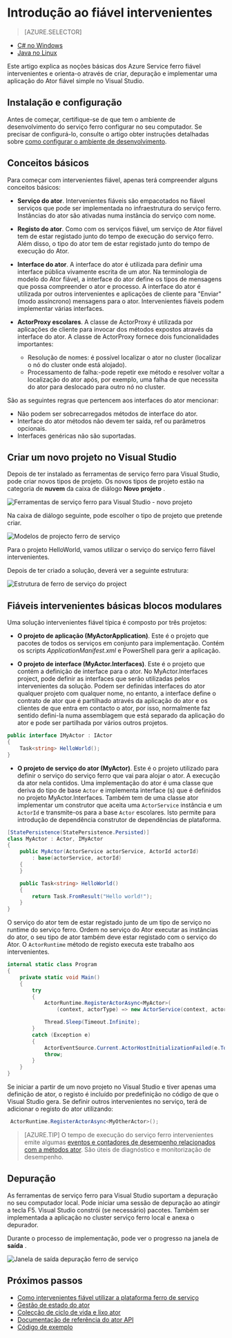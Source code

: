 <properties
   pageTitle="Introdução ao serviço ferro fiável intervenientes | Microsoft Azure"
   description="Neste tutorial orienta-o através dos passos de criar, depuração e implementar um serviço baseado em ator simple utilizando o serviço ferro fiável intervenientes."
   services="service-fabric"
   documentationCenter=".net"
   authors="vturecek"
   manager="timlt"
   editor=""/>

<tags
   ms.service="service-fabric"
   ms.devlang="dotnet"
   ms.topic="article"
   ms.tgt_pltfrm="NA"
   ms.workload="NA"
   ms.date="09/25/2016"
   ms.author="vturecek"/>

# <a name="getting-started-with-reliable-actors"></a>Introdução ao fiável intervenientes

> [AZURE.SELECTOR]
- [C# no Windows](service-fabric-reliable-actors-get-started.md)
- [Java no Linux](service-fabric-reliable-actors-get-started-java.md)

Este artigo explica as noções básicas dos Azure Service ferro fiável intervenientes e orienta-o através de criar, depuração e implementar uma aplicação do Ator fiável simple no Visual Studio.

## <a name="installation-and-setup"></a>Instalação e configuração
Antes de começar, certifique-se de que tem o ambiente de desenvolvimento do serviço ferro configurar no seu computador.
Se precisar de configurá-lo, consulte o artigo obter instruções detalhadas sobre [como configurar o ambiente de desenvolvimento](service-fabric-get-started.md).

## <a name="basic-concepts"></a>Conceitos básicos
Para começar com intervenientes fiável, apenas terá compreender alguns conceitos básicos:

 * **Serviço do ator**. Intervenientes fiáveis são empacotados no fiável serviços que pode ser implementada no infraestrutura do serviço ferro. Instâncias do ator são ativadas numa instância do serviço com nome.
 
 * **Registo do ator**. Como com os serviços fiável, um serviço de Ator fiável tem de estar registado junto do tempo de execução do serviço ferro. Além disso, o tipo do ator tem de estar registado junto do tempo de execução do Ator.
 
 * **Interface do ator**. A interface do ator é utilizada para definir uma interface pública vivamente escrita de um ator. Na terminologia de modelo do Ator fiável, a interface do ator define os tipos de mensagens que possa compreender o ator e processo. A interface do ator é utilizada por outros intervenientes e aplicações de cliente para "Enviar" (modo assíncrono) mensagens para o ator. Intervenientes fiáveis podem implementar várias interfaces.
 
 * **ActorProxy escolares**. A classe de ActorProxy é utilizada por aplicações de cliente para invocar dos métodos expostos através da interface do ator. A classe de ActorProxy fornece dois funcionalidades importantes:
    * Resolução de nomes: é possível localizar o ator no cluster (localizar o nó do cluster onde está alojado).
    * Processamento de falha:-pode repetir exe método e resolver voltar a localização do ator após, por exemplo, uma falha de que necessita do ator para deslocado para outro nó no cluster.

São as seguintes regras que pertencem aos interfaces do ator mencionar:

- Não podem ser sobrecarregados métodos de interface do ator.
- Interface do ator métodos não devem ter saída, ref ou parâmetros opcionais.
- Interfaces genéricas não são suportadas.

## <a name="create-a-new-project-in-visual-studio"></a>Criar um novo projeto no Visual Studio
Depois de ter instalado as ferramentas de serviço ferro para Visual Studio, pode criar novos tipos de projeto. Os novos tipos de projeto estão na categoria de **nuvem** da caixa de diálogo **Novo projeto** .


![Ferramentas de serviço ferro para Visual Studio - novo projeto][1]

Na caixa de diálogo seguinte, pode escolher o tipo de projeto que pretende criar.

![Modelos de projecto ferro de serviço][5]

Para o projeto HelloWorld, vamos utilizar o serviço do serviço ferro fiável intervenientes.

Depois de ter criado a solução, deverá ver a seguinte estrutura:

![Estrutura de ferro de serviço do project][2]

## <a name="reliable-actors-basic-building-blocks"></a>Fiáveis intervenientes básicas blocos modulares

Uma solução intervenientes fiável típica é composto por três projetos:

* **O projeto de aplicação (MyActorApplication)**. Este é o projeto que pacotes de todos os serviços em conjunto para implementação. Contém os scripts *ApplicationManifest.xml* e PowerShell para gerir a aplicação.

* **O projeto de interface (MyActor.Interfaces)**. Este é o projeto que contém a definição de interface para o ator. No MyActor.Interfaces project, pode definir as interfaces que serão utilizadas pelos intervenientes da solução. Podem ser definidas interfaces do ator qualquer projeto com qualquer nome, no entanto, a interface define o contrato de ator que é partilhado através da aplicação do ator e os clientes de que entra em contacto o ator, por isso, normalmente faz sentido defini-la numa assemblagem que está separado da aplicação do ator e pode ser partilhada por vários outros projetos.

```csharp
public interface IMyActor : IActor
{
    Task<string> HelloWorld();
}
```

* **O projeto de serviço do ator (MyActor)**. Este é o projeto utilizado para definir o serviço do serviço ferro que vai para alojar o ator. A execução da ator nela contidos. Uma implementação do ator é uma classe que deriva do tipo de base `Actor` e implementa interface (s) que é definidos no projeto MyActor.Interfaces. Também tem de uma classe ator implementar um construtor que aceita uma `ActorService` instância e um `ActorId` e transmite-os para a base `Actor` escolares. Isto permite para introdução de dependência construtor de dependências de plataforma.

```csharp
[StatePersistence(StatePersistence.Persisted)]
class MyActor : Actor, IMyActor
{
    public MyActor(ActorService actorService, ActorId actorId)
        : base(actorService, actorId)
    {
    }

    public Task<string> HelloWorld()
    {
        return Task.FromResult("Hello world!");
    }
}
```

O serviço do ator tem de estar registado junto de um tipo de serviço no runtime do serviço ferro. Ordem no serviço do Ator executar as instâncias do ator, o seu tipo de ator também deve estar registado com o serviço do Ator. O `ActorRuntime` método de registo executa este trabalho aos intervenientes.

```csharp
internal static class Program
{
    private static void Main()
    {
        try
        {
            ActorRuntime.RegisterActorAsync<MyActor>(
                (context, actorType) => new ActorService(context, actorType, () => new MyActor())).GetAwaiter().GetResult();

            Thread.Sleep(Timeout.Infinite);
        }
        catch (Exception e)
        {
            ActorEventSource.Current.ActorHostInitializationFailed(e.ToString());
            throw;
        }
    }
}

```

Se iniciar a partir de um novo projeto no Visual Studio e tiver apenas uma definição de ator, o registo é incluído por predefinição no código de que o Visual Studio gera. Se definir outros intervenientes no serviço, terá de adicionar o registo do ator utilizando:

```csharp
 ActorRuntime.RegisterActorAsync<MyOtherActor>();

```

> [AZURE.TIP] O tempo de execução do serviço ferro intervenientes emite algumas [eventos e contadores de desempenho relacionados com a métodos ator](service-fabric-reliable-actors-diagnostics.md#actor-method-events-and-performance-counters). São úteis de diagnóstico e monitorização de desempenho.


## <a name="debugging"></a>Depuração

As ferramentas de serviço ferro para Visual Studio suportam a depuração no seu computador local. Pode iniciar uma sessão de depuração ao atingir a tecla F5. Visual Studio constrói (se necessário) pacotes. Também ser implementada a aplicação no cluster serviço ferro local e anexa o depurador.

Durante o processo de implementação, pode ver o progresso na janela de **saída** .

![Janela de saída depuração ferro de serviço][3]


## <a name="next-steps"></a>Próximos passos
 - [Como intervenientes fiável utilizar a plataforma ferro de serviço](service-fabric-reliable-actors-platform.md)
 - [Gestão de estado do ator](service-fabric-reliable-actors-state-management.md)
 - [Colecção de ciclo de vida e lixo ator](service-fabric-reliable-actors-lifecycle.md)
 - [Documentação de referência do ator API](https://msdn.microsoft.com/library/azure/dn971626.aspx)
 - [Código de exemplo](https://github.com/Azure/servicefabric-samples)


<!--Image references-->
[1]: ./media/service-fabric-reliable-actors-get-started/reliable-actors-newproject.PNG
[2]: ./media/service-fabric-reliable-actors-get-started/reliable-actors-projectstructure.PNG
[3]: ./media/service-fabric-reliable-actors-get-started/debugging-output.PNG
[4]: ./media/service-fabric-reliable-actors-get-started/vs-context-menu.png
[5]: ./media/service-fabric-reliable-actors-get-started/reliable-actors-newproject1.PNG
